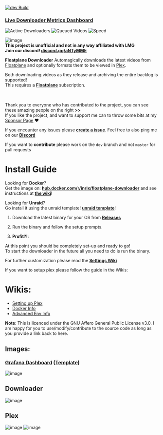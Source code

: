 ﻿[![dev Build](https://github.com/Inrixia/Floatplane-Downloader/actions/workflows/autoDev.yml/badge.svg?branch=dev)](https://github.com/Inrixia/Floatplane-Downloader/actions/workflows/autoDev.yml)<br>

### **[Live Downloader Metrics Dashboard](https://monitor.spookelton.net/public-dashboards/db0aec66747b4950b01b128916eb737e)**

![Active Downloaders](<https://img.shields.io/badge/dynamic/json?url=https%3A%2F%2Fprometheus.spookelton.net%2Fapi%2Fv1%2Fquery%3Fquery%3Dcount(instance)&query=data.result%5B0%5D.value%5B1%5D&label=Active%20Downloaders&color=rgb(115%2C%20191%2C%20105)>) ![Queued Videos](<https://img.shields.io/badge/dynamic/json?url=https%3A%2F%2Fprometheus.spookelton.net%2Fapi%2Fv1%2Fquery%3Fquery%3Dsum(queued)&query=data.result%5B0%5D.value%5B1%5D&label=Queued%20Videos&color=rgb(255%2C%20152%2C%2048)>) ![Speed](<https://img.shields.io/badge/dynamic/json?url=https%3A%2F%2Ftinyurl.com%2Fy2xksyyu&query=data.result%5B0%5D.value%5B1%5D&suffix=%20mb%2Fs&label=Current%20Speed&color=rgb(242%2C%2073%2C%2092)>)

![image](https://user-images.githubusercontent.com/6373693/115112327-2b69b680-9fd9-11eb-8239-45b30219f705.png)<br>
**This project is unofficial and not in any way affiliated with LMG**<br>
**Join our discord! [discord.gg/aNTyMME](https://discord.gg/aNTyMME)**
<br>

**Floatplane Downloader** Automagically downloads the latest videos from [Floatplane](https://floatplane.com) and optionally formats them to be viewed in [Plex](https://www.plex.tv/).

Both downloading videos as they release and archiving the entire backlog is supported!<br>
This requires a **[Floatplane](http://floatplane.com)** subscription.<br>

<br><br>
Thank you to everyone who has contributed to the project, you can see these amazing people on the right **>>**<br>
If you like the project, and want to support me can to throw some bits at my [Sponsor Page](https://github.com/sponsors/Inrixia) ❤️
<br>

If you encounter any issues please **[create a issue](https://github.com/Inrixia/Floatplane-Downloader/issues/new)**. Feel free to also ping me on our **[Discord](https://discord.gg/aNTyMME)**
<br>

If you want to **contribute** please work on the `dev` branch and not `master` for pull requests

# Install Guide

Looking for **Docker**?<br>
Get the image on: **[hub.docker.com/r/inrix/floatplane-downloader](https://hub.docker.com/r/inrix/floatplane-downloader)** and see instructions at **[the wiki](https://github.com/Inrixia/Floatplane-Downloader/blob/master/wiki/docker.md)**!

Looking for **Unraid**?<br>
Go install it using the unraid template! [**unraid template**](https://unraid.net/community/apps?q=floatplane#r)!

1. Download the latest binary for your OS from **[Releases](https://github.com/Inrixia/Floatplane-PlexDownloader/releases)**<br>

2. Run the binary and follow the setup prompts.<br>

3. **Profit?!**:<br>

At this point you should be completely set-up and ready to go!  
To start the downloader in the future all you need to do is run the binary.

For further customization please read the **[Settings Wiki](https://github.com/Inrixia/Floatplane-Downloader/blob/master/wiki/settings.md)**

If you want to setup plex please follow the guide in the Wikis:

# Wikis:

- [Setting up Plex](https://github.com/Inrixia/Floatplane-PlexDownloader/blob/master/wiki/plex.md)
- [Docker Info](https://github.com/Inrixia/Floatplane-Downloader/blob/master/wiki/docker.md)
- [Advanced Env Info](https://github.com/Inrixia/Floatplane-Downloader/blob/master/wiki/advenv.md)

**Note**: This is licenced under the GNU Affero General Public License v3.0. I am happy for you to use/modify/contribute to the source code as long as you provide a link back to here.
<br>

## Images:

### **[Grafana Dashboard](https://monitor.spookelton.net/public-dashboards/db0aec66747b4950b01b128916eb737e) ([Template](https://github.com/Inrixia/Floatplane-Downloader/blob/dev/wiki/grafana.json))**

![image](https://github.com/Inrixia/Floatplane-Downloader/assets/6373693/825038d9-ecd4-437a-bd54-74476415c430)

## Downloader

![image](https://user-images.githubusercontent.com/6373693/115110440-8d252300-9fcf-11eb-92a0-a813fcfcc632.png)

## Plex

![image](https://user-images.githubusercontent.com/6373693/115112389-69ff7100-9fd9-11eb-92e2-b83c3241627b.png)
![image](https://user-images.githubusercontent.com/6373693/115112394-6e2b8e80-9fd9-11eb-9c3d-ecaa3f87eb16.png)

